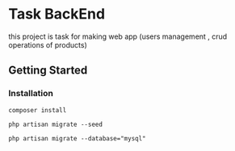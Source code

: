 # Task BackEnd

this project is task for making web app (users management  , crud operations of products)

## Getting Started

### Installation

```
composer install
```
```
php artisan migrate --seed
```
```
php artisan migrate --database="mysql"
```
